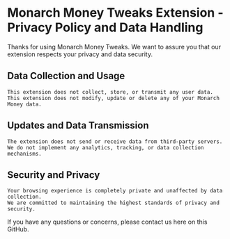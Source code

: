 # Monarch Money Tweaks Extension - Privacy Policy and Data Handling

Thanks for using Monarch Money Tweaks. We want to assure you that our extension respects your privacy and data security.

## Data Collection and Usage

    This extension does not collect, store, or transmit any user data.
    This extension does not modify, update or delete any of your Monarch Money data.

## Updates and Data Transmission

    The extension does not send or receive data from third-party servers.
    We do not implement any analytics, tracking, or data collection mechanisms.

## Security and Privacy

    Your browsing experience is completely private and unaffected by data collection.
    We are committed to maintaining the highest standards of privacy and security.

If you have any questions or concerns, please contact us here on this GitHub.
